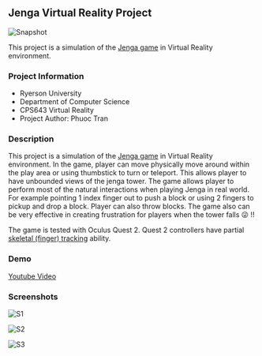 ## Jenga Virtual Reality Project

![Snapshot](/cps643-project/docs/assets/images/snapshot.png)

This project is a simulation of the [Jenga game](https://en.wikipedia.org/wiki/Jenga) in Virtual Reality environment.

### Project Information

 - Ryerson University
 - Department of Computer Science
 - CPS643 Virtual Reality
 - Project Author: Phuoc Tran

### Description

This project is a simulation of the [Jenga game](https://en.wikipedia.org/wiki/Jenga) in Virtual Reality environment. In the game, player can move physically move around within the play area or using thumbstick to turn or teleport. This allows player to have unbounded views of the jenga tower. The game allows player to perform most of the natural interactions when playing Jenga in real world. For example pointing 1 index finger out to push a block or using 2 fingers to pickup and drop a block. Player can also throw blocks. The game also can be very effective in creating frustration for players when the tower falls 😜 !!

The game is tested with Oculus Quest 2. Quest 2 controllers have partial [skeletal (finger) tracking](https://valvesoftware.github.io/steamvr_unity_plugin/articles/Skeleton-Input.html) ability.

### Demo

[Youtube Video](https://youtu.be/xYlL0sC1xjg)

### Screenshots

![S1](/cps643-project/docs/assets/images/s1.png)

![S2](/cps643-project/docs/assets/images/s2.png)

![S3](/cps643-project/docs/assets/images/s3.png)
